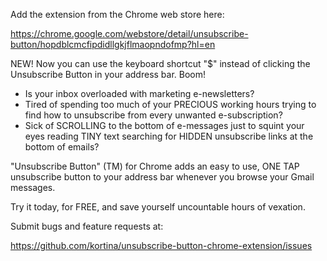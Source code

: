 Add the extension from the Chrome web store here:

https://chrome.google.com/webstore/detail/unsubscribe-button/hopdblcmcfipdidllgkjflmaopndofmp?hl=en

NEW! Now you can use the keyboard shortcut "$" instead of clicking the Unsubscribe Button in your address bar.  Boom!

* Is your inbox overloaded with marketing e-newsletters?
* Tired of spending too much of your PRECIOUS working hours trying to find how to unsubscribe from every unwanted e-subscription?
* Sick of SCROLLING to the bottom of e-messages just to squint your eyes reading TINY text searching for HIDDEN unsubscribe links at the bottom of emails?

"Unsubscribe Button" (TM) for Chrome adds an easy to use, ONE TAP unsubscribe button to your address bar whenever you browse your Gmail messages.

Try it today, for FREE, and save yourself uncountable hours of vexation.

Submit bugs and feature requests at:

https://github.com/kortina/unsubscribe-button-chrome-extension/issues
